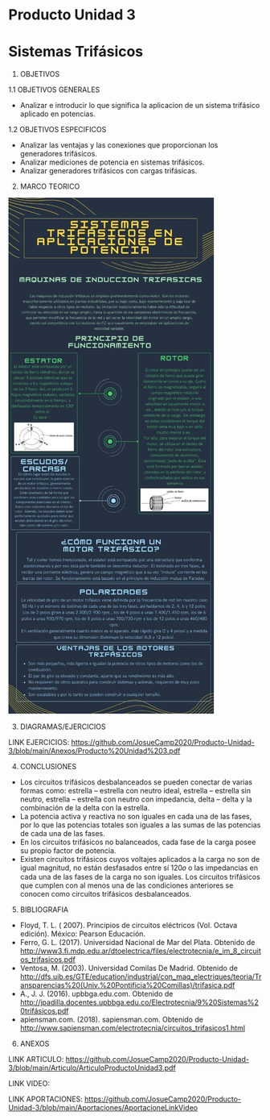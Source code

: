 # Producto Unidad 3
# Sistemas Trifásicos

1. OBJETIVOS

1.1 OBJETIVOS GENERALES

* Analizar e introducir lo que significa la aplicacion de un sistema trifásico aplicado en potencias.

1.2 OBJETIVOS ESPECIFICOS

* Analizar las ventajas y las conexiones que proporcionan los generadores trifásicos.
* Analizar mediciones de potencia en sistemas trifásicos.
* Analizar generadores trifásicos con cargas trifásicas.

2. MARCO TEORICO

![](https://github.com/JosueCamp2020/Producto-Unidad-3/blob/main/Imagenes/Marco.jpeg)

3. DIAGRAMAS/EJERCICIOS

LINK EJERCICIOS: https://github.com/JosueCamp2020/Producto-Unidad-3/blob/main/Anexos/Producto%20Unidad%203.pdf

4. CONCLUSIONES

* Los circuitos trifásicos desbalanceados se pueden conectar de varias formas como: estrella – estrella con neutro ideal, estrella – estrella sin neutro, estrella – estrella con neutro con impedancia, delta – delta y la combinación de la delta con la estrella. 
* La potencia activa y reactiva no son iguales en cada una de las fases, por lo que las potencias totales son iguales a las sumas de las potencias de cada una de las fases.
* En los circuitos trifásicos no balanceados, cada fase de la carga posee su propio factor de potencia.
* Existen circuitos trifásicos cuyos voltajes aplicados a la carga no son de igual magnitud, no están desfasados entre sí 120𝑜 o las impedancias en cada una de las fases de la carga no son iguales. Los circuitos trifásicos que cumplen con al menos una de las condiciones anteriores se conocen como circuitos trifásicos desbalanceados. 

5. BIBLIOGRAFIA

* Floyd, T. L. ( 2007). Principios de circuitos eléctricos (Vol. Octava edición). México: Pearson Educación.
* Ferro, G. L. (2017). Universidad Nacional de Mar del Plata. Obtenido de http://www3.fi.mdp.edu.ar/dtoelectrica/files/electrotecnia/e_im_8_circuitos_trifasicos.pdf
* Ventosa, M. (2003). Universidad Comilas De Madrid. Obtenido de http://dfs.uib.es/GTE/education/industrial/con_maq_electriques/teoria/Transparencias%20(Univ.%20Pontificia%20Comillas)/trifasica.pdf
* A., J. J. (2016). upbbga.edu.com. Obtenido de http://jpadilla.docentes.upbbga.edu.co/Electrotecnia/9%20Sistemas%20trifásicos.pdf
* apiensman.com. (2018). sapiensman.com. Obtenido de http://www.sapiensman.com/electrotecnia/circuitos_trifasicos1.html

6. ANEXOS

LINK ARTICULO: https://github.com/JosueCamp2020/Producto-Unidad-3/blob/main/Articulo/ArticuloProductoUnidad3.pdf

LINK VIDEO:

LINK APORTACIONES: https://github.com/JosueCamp2020/Producto-Unidad-3/blob/main/Aportaciones/AportacioneLinkVideo
